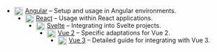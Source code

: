 <!--@include: ./cross-framework-banner.md-->
<style scoped>
    a img {
        width: 20px;
        float: left;
        margin-right: 5px;
    }
</style>

- [![Angular](/angular.svg) Angular](./angular/) – Setup and usage in Angular environments.
- [![React](/react.svg) React](./react/) – Usage within React applications.
- [![Svelte](/svelte.svg) Svelte](./svelte/) – Integrating into Svelte projects.
- [![Vue 2](/vuejs.svg) Vue 2](./vue2/) – Specific adaptations for Vue 2.
- [![Vue 3](/vuejs.svg) Vue 3](./vue3/) – Detailed guide for integrating with Vue 3.
